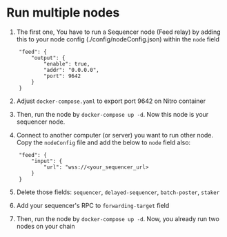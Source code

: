 # Run multiple nodes

1. The first one, You have to run a Sequencer node (Feed relay) by adding this to your node config (./config/nodeConfig.json) within the `node` field

```
    "feed": {
        "output": {
            "enable": true,
            "addr": "0.0.0.0",
            "port": 9642
        }
    }
```

2. Adjust `docker-compose.yaml` to export port 9642 on Nitro container

3. Then, run the node by `docker-compose up -d`. Now this node is your sequencer node.

4. Connect to another computer (or server) you want to run other node. Copy the `nodeConfig` file and add the below to `node` field also:

```
    "feed": {
        "input": {
            "url": "wss://<your_sequencer_url>
        }
    }
```

5. Delete those fields: `sequencer`, `delayed-sequencer`, `batch-poster`, `staker`

6. Add your sequencer's RPC to `forwarding-target` field

7. Then, run the node by `docker-compose up -d`. Now, you already run two nodes on your chain
